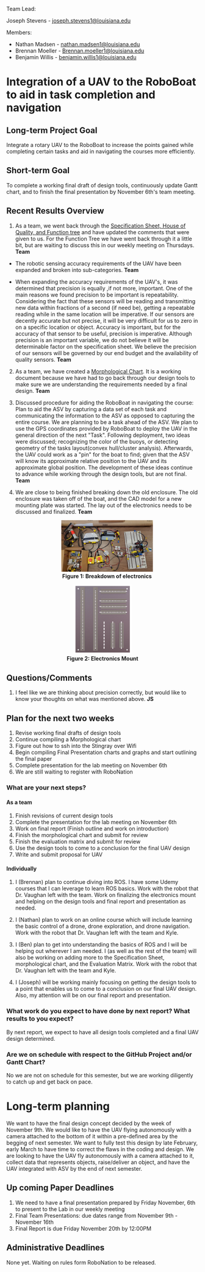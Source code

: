 Team Lead:

 Joseph Stevens - joseph.stevens1@louisiana.edu

Members:

* Nathan Madsen   - nathan.madsen1@louisiana.edu
* Brennan Moeller - Brennan.moeller1@louisiana.edu
* Benjamin Willis - benjamin.willis1@louisiana.edu

# Integration of a UAV to the RoboBoat to aid in task completion and navigation

## Long-term Project Goal

Integrate a rotary UAV to the RoboBoat to increase the points gained while completing certain tasks and aid in navigating the courses more efficiently.

## Short-term Goal

To complete a working final draft of design tools, continuously update Gantt chart, and to finish the final presentation by November 6th's team meeting.

## Recent Results Overview

1. As a team, we went back through the [Specification Sheet, House of Quality, and Function tree](http://crawlab.org/owncloud/index.php/apps/files/?dir=%2Fshared%2FRoboBoat%2FRoboBoat2021%2FSeniorProjects_Design_Tools) and have updated the comments that were given to us. For the Function Tree we have went back through it a little bit, but are waiting to discuss this in our weekly meeting on Thursdays. **Team**

 * The robotic sensing accuracy requirements of the UAV have been expanded and broken into sub-categories. **Team**

 * When expanding the accuracy requirements of the UAV's, it was determined that precision is equally ,if not more, important. One of the main reasons we found precision to be important is repeatability. Considering the fact that these sensors will be reading and transmitting new data within fractions of a second (if need be), getting a repeatable reading while in the same location will be imperative. If our sensors are decently accurate but not precise, it will be very difficult for us to zero in on a specific location or object. Accuracy is important, but for the accuracy of that sensor to be useful, precision is imperative. Although precision is an important variable, we do not believe it will be determinable factor on the specification sheet. We believe the precision of our sensors will be governed by our end budget and the availability of quality sensors. **Team**

2. As a team, we have created a [Morphological Chart](http://crawlab.org/owncloud/index.php/apps/files/?dir=%2Fshared%2FRoboBoat%2FRoboBoat2021%2FSeniorProjects_Design_Tools). It is a working document because we have had to go back through our design tools to make sure we are understanding the requirements needed by a final design. **Team**

3. Discussed procedure for aiding the RoboBoat in navigating the course: Plan to aid the ASV by capturing a data set of each task and communicating the information to the ASV as opposed to capturing the entire course. We are planning to be a task ahead of the ASV. We plan to use the GPS coordinates provided by RoboBoat to deploy the UAV in the general direction of the next "Task". Following deployment, two ideas were discussed; recognizing the color of the buoys, or detecting geometry of the tasks layout(convex hull/cluster analysis). Afterwards, the UAV could work as a "pin" for the boat to find; given that the ASV will know its approximate relative position to the UAV and its approximate global position. The development of these ideas continue to advance while working through the design tools, but are not final. **Team**

4. We are close to being finished breaking down the old enclosure. The old enclosure was taken off of the boat, and the CAD model for a new mounting plate was started. The lay out of the electronics needs to be discussed and finalized. **Team**
   
    <p align="center">
    <img width="50%" src="figures/Electronics.jpg" alt="Breakdown of electronics"/><br>
    <strong>Figure 1: Breakdown of electronics</strong>

 </p>  
    <p align="center">
    <img width="30%" src="figures/Electronics_Mount.png" alt="Electronics Mount"/><br>
    <strong>Figure 2: Electronics Mount</strong>

 </p>  

## Questions/Comments

1. I feel like we are thinking about precision correctly, but would like to know your thoughts on what was mentioned above. **JS**


## Plan for the next two weeks

1. Revise working final drafts of design tools
2. Continue compiling a Morphological chart
3. Figure out how to ssh into the Stingray over Wifi
4. Begin compiling Final Presentation charts and graphs and start outlining the final paper
5. Complete presentation for the lab meeting on November 6th
6. We are still waiting to register with RoboNation

### What are your next steps?

#### As a team

1. Finish revisions of current design tools
2. Complete the presentation for the lab meeting on November 6th
3. Work on final report (Finish outline and work on introduction)
4. Finish the morphological chart and submit for review
5. Finish the evaluation matrix and submit for review
6. Use the design tools to come to a conclusion for the final UAV design
7. Write and submit proposal for UAV

#### Individually

1. I (Brennan) plan to continue diving into ROS. I have some Udemy courses that I can leverage to learn ROS basics. Work with the robot that Dr. Vaughan left with the team. Work on finalizing the electronics mount and helping on the design tools and final report and presentation as needed.

2. I (Nathan) plan to work on an online course which will include learning the basic control of a drone, drone exploration, and drone navigation. Work with the robot that Dr. Vaughan left with the team and Kyle.

3. I (Ben) plan to get into understanding the basics of ROS and I will be helping out wherever I am needed. I (as well as the rest of the team) will also be working on adding more to the Specification Sheet, morphological chart, and the Evaluation Matrix. Work with the robot that Dr. Vaughan left with the team and Kyle.

4. I (Joseph) will be working mainly focusing on getting the design tools to a point that enables us to come to a conclusion on our final UAV design. Also, my attention will be on our final report and presentation.


### What work do you expect to have done by next report? What results to you expect?

By next report, we expect to have all design tools completed and a final UAV design determined.

### Are we on schedule with respect to the GitHub Project and/or Gantt Chart?

No we are not on schedule for this semester, but we are working diligently to catch up and get back on pace.

# Long-term planning

We want to have the final design concept decided by the  week of November 9th. We would like to have the UAV flying autonomously with a camera attached to the bottom of it within a pre-defined area by the begging of next semester. We want to fully test this design by late February, early March to have time to correct the flaws in the coding and design. We are looking to have the UAV fly autonomously with a camera attached to it, collect data that represents objects, raise/deliver an object, and have the UAV integrated with ASV by the end of next semester.

## Up coming Paper Deadlines

1. We need to have a final presentation prepared by Friday November, 6th to present to the Lab in our weekly meeting
2. Final Team Presentations: due dates range from November 9th - November 16th
3. Final Report is due Friday November 20th by 12:00PM

## Administrative Deadlines

None yet. Waiting on rules form RoboNation to be released.
